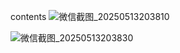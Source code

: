 contents
![微信截图_20250513203810](https://github.com/user-attachments/assets/20a41083-dd03-435f-98cd-180791a9f1a3)

![微信截图_20250513203830](https://github.com/user-attachments/assets/fbaf1a5f-956a-49eb-9206-34aa31ed3366)
